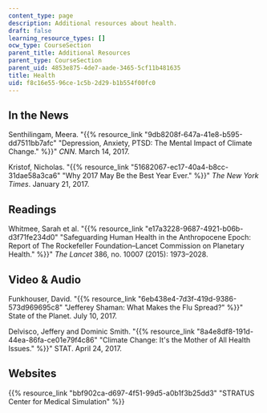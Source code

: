 ```yaml
---
content_type: page
description: Additional resources about health.
draft: false
learning_resource_types: []
ocw_type: CourseSection
parent_title: Additional Resources
parent_type: CourseSection
parent_uid: 4853e875-4de7-aade-3465-5cf11b481635
title: Health
uid: f8c16e55-96ce-1c5b-2d29-b1b554f00fc0
---
```

## In the News

Senthilingam, Meera. "{{% resource_link "9db8208f-647a-41e8-b595-dd7511bb7afc" "Depression, Anxiety, PTSD: The Mental Impact of Climate Change." %}}" *CNN*. March 14, 2017.

Kristof, Nicholas. "{{% resource_link "51682067-ec17-40a4-b8cc-31dae58a3ca6" "Why 2017 May Be the Best Year Ever." %}}" *The New York Times*. January 21, 2017. 

## Readings

Whitmee, Sarah et al. "{{% resource_link "e17a3228-9687-4921-b06b-d3f71fe234d0" "Safeguarding Human Health in the Anthropocene Epoch: Report of The Rockefeller Foundation–Lancet Commission on Planetary Health." %}}" *The Lancet* 386, no. 10007 (2015): 1973–2028.

## Video & Audio

Funkhouser, David. "{{% resource_link "6eb438e4-7d3f-419d-9386-573d969695c8" "Jefferey Shaman: What Makes the Flu Spread?" %}}" State of the Planet. July 10, 2017.

Delvisco, Jeffery and Dominic Smith. "{{% resource_link "8a4e8df8-191d-44ea-86fa-ce01e79f4c86" "Climate Change: It's the Mother of All Health Issues." %}}" STAT. April 24, 2017.

## Websites

{{% resource_link "bbf902ca-d697-4f51-99d5-a0b1f3b25dd3" "STRATUS Center for Medical Simulation" %}}
